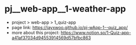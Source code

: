 # pj__web-app__1-weather-app
- project > web-app > 1_quiz-app
- page link: https://jayxwoo.github.io/pj-wApp-1--quiz_app/
- more about this project: https://www.notion.so/1-Quiz-app-a41af37034d94553914569d57bfbc863
